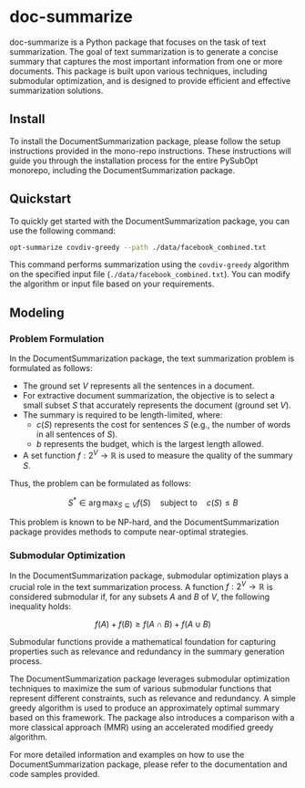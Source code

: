 # doc-summarize

doc-summarize is a Python package that focuses on the task of text summarization. The goal of text summarization is to generate a concise summary that captures the most important information from one or more documents. This package is built upon various techniques, including submodular optimization, and is designed to provide efficient and effective summarization solutions.

## Install

To install the DocumentSummarization package, please follow the setup instructions provided in the mono-repo instructions. These instructions will guide you through the installation process for the entire PySubOpt monorepo, including the DocumentSummarization package.

## Quickstart

To quickly get started with the DocumentSummarization package, you can use the following command:

```bash
opt-summarize covdiv-greedy --path ./data/facebook_combined.txt
```

This command performs summarization using the `covdiv-greedy` algorithm on the specified input file (`./data/facebook_combined.txt`). You can modify the algorithm or input file based on your requirements.

## Modeling

### Problem Formulation

In the DocumentSummarization package, the text summarization problem is formulated as follows:

- The ground set $V$ represents all the sentences in a document.
- For extractive document summarization, the objective is to select a small subset $S$ that accurately represents the document (ground set $V$).
- The summary is required to be length-limited, where:
    - $c(S)$ represents the cost for sentences $S$ (e.g., the number of words in all sentences of $S$).
    - $b$ represents the budget, which is the largest length allowed.
- A set function $f: 2^V \rightarrow \mathbb{R}$ is used to measure the quality of the summary $S$.

Thus, the problem can be formulated as follows:

$$
S^* \in \arg\max_{S \subseteq V} f(S) \quad \text{subject to} \quad c(S) \leq B
$$

This problem is known to be NP-hard, and the DocumentSummarization package provides methods to compute near-optimal strategies.

### Submodular Optimization

In the DocumentSummarization package, submodular optimization plays a crucial role in the text summarization process. A function $f: 2^V \rightarrow \mathbb{R}$ is considered submodular if, for any subsets $A$ and $B$ of $V$, the following inequality holds:

$$
f(A) + f(B) \geq f(A \cap B) + f(A \cup B)
$$

Submodular functions provide a mathematical foundation for capturing properties such as relevance and redundancy in the summary generation process.

The DocumentSummarization package leverages submodular optimization techniques to maximize the sum of various submodular functions that represent different constraints, such as relevance and redundancy. A simple greedy algorithm is used to produce an approximately optimal summary based on this framework. The package also introduces a comparison with a more classical approach (MMR) using an accelerated modified greedy algorithm.

For more detailed information and examples on how to use the DocumentSummarization package, please refer to the documentation and code samples provided.
